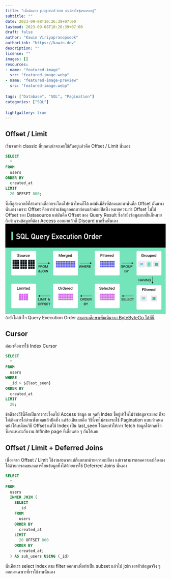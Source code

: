 ```yaml
---
title: "เมื่อต้องทำ pagination มันมีอะไรซุ่มรอเราอยู่"
subtitle: ""
date: 2023-09-08T10:26:39+07:00
lastmod: 2023-09-08T10:26:39+07:00
draft: false
author: "Kawin Viriyaprasopsook"
authorLink: "https://kawin.dev"
description: ""
license: ""
images: []
resources:
- name: "featured-image"
  src: "featured-image.webp"
- name: "featured-image-preview"
  src: "featured-image.webp"

tags: ["Database", "SQL", "Pagination"]
categories: ["SQL"]

lightgallery: true
---
```


<!--more-->

## Offset / Limit
เริ่มจากท่า classic ที่ทุกคนน่าจะเคยใช้กันอยู่แล้วคือ Offset / Limit นั่นเอง
```sql
SELECT
  *
FROM
  users
ORDER BY
  created_at
LIMIT
  20 OFFSET 800;
```

ซึ่งก็ดูสะดวกดีที่สามารถเลือกกระโดดไปหน้าไหนก็ได้ แต่มันมีสิ่งที่ต้องแลกมานั่นคือ Offset มันแพงนั่นเอง เพราะ Offset คือการอ่านข้อมูลออกมาก่อนแล้วค่อยปัดทิ้ง หมายความว่า Offset ไม่ใช่ Offset ของ Datasource แต่มันคือ Offset ของ Query Result ซึ่งถ้ายิ่งข้อมูลมากขึ้นก็หมายถึงจำนวนข้อมูลที่ต้อง Access ออกมาแล้วก็ Discard มากขึ้นนั่นเอง
![query_exec_order](img/query_exec_order.webp "query_exec_order")
ถ้ายังไม่เข้าใจ Query Execution Order [สามารถศึกษาเพิ่มเติมจาก ByteByteGo ได้ที่นี้](https://www.youtube.com/watch?v=BHwzDmr6d7s)

## Cursor
ต่อมาคือการใช้ Index Cursor
```sql
SELECT
  *
FROM
  users
WHERE
  _id > ${last_seen}
ORDER BY
  created_at
LIMIT
  20;
```
ข้อดีของวิธีนี้คือเป็นการกระโดดไป Access ข้อมูล ณ จุดที่ Index ชี้อยู่ทำให้ไม่ว่าข้อมูลจะเยอะ ก็จะไม่เกิดการไล่อ่านทั้งหมดแล้วปัดทิ้ง แต่ข้อเสียเลยคือ วิธีนี้จะไม่สามารถใช้ Pagination แบบกำหนดหน้าได้เหมือนวิธี Offset แต่ใช้ Index เป็น last_seen ได้เลยทำให้การ fetch ข้อมูลได้รวดเร็ว ซึ่งจะเหมาะกับงาน Infinite page ที่เลื่อนต่อ ๆ กันได้เลย

## Offset / Limit + Deferred Joins
เนื่องจาก Offset / Limit ใช้งานสะดวกแต่ก็แลกมาด้วยความเปลือง แต่เราสามารถลดความเปลืองลงได้ด้วยการลดขนาดการโยนข้อมูลทิ้งได้ด้วยการใช้ Deferred Joins นั่นเอง
```sql
SELECT
  *
FROM
  users
  INNER JOIN (
    SELECT
      _id
    FROM
      users
    ORDER BY
      created_at
    LIMIT
      20 OFFSET 800
    ORDER BY
      created_at;
  ) AS sub_users USING (_id)
```
นั่นคือเรา select index ตาม filter ออกมาเพื่อทำเป็น subset แล้วไป join เอาตัวข้อมูลจริง ๆ ออกมาเฉพาะที่เราใช้งานนั่นเอง